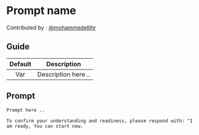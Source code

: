 # Prompt name

Contributed by : [@mohammedellihr](https://github.com/mohammedellihr)

## Guide

| Default | Description |
|:---:|---|
| Var | Description here .. |

## Prompt

```text
Prompt here ..

To confirm your understanding and readiness, please respond with: "I am ready, You can start now.
```
